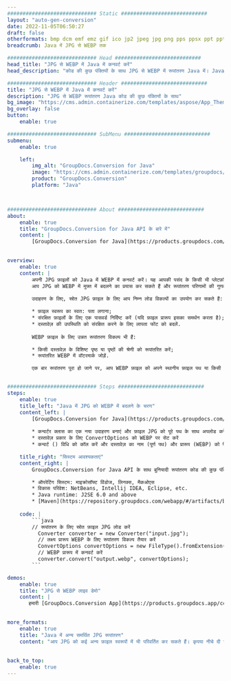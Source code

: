 ```yaml
---
############################# Static ############################
layout: "auto-gen-conversion"
date: 2022-11-05T06:50:27
draft: false
otherformats: bmp dcm emf emz gif ico jp2 jpeg jpg png pps ppsx ppt pptx psb psd svg svgz tga tif tiff webp wmf wmz
breadcrumb: Java में JPG से WEBP तक

############################# Head ############################
head_title: "JPG से WEBP में Java में कनवर्ट करें"
head_description: "कोड की कुछ पंक्तियों के साथ JPG से WEBP में रूपांतरण Java में। Java के लिए GroupDocs दस्तावेज़ रूपांतरण API का उपयोग करके 160 से अधिक फ़ाइल स्वरूपों को रूपांतरित करें"

############################# Header ############################
title: "JPG से WEBP में Java में कनवर्ट करें"
description: "JPG से WEBP रूपांतरण Java कोड की कुछ पंक्तियों के साथ"
bg_image: "https://cms.admin.containerize.com/templates/aspose/App_Themes/V3/images/bg/header1.png"
bg_overlay: false
button:
    enable: true

############################# SubMenu ############################
submenu:
    enable: true

    left:
        img_alt: "GroupDocs.Conversion for Java"
        image: "https://cms.admin.containerize.com/templates/groupdocs/images/product-logos/90x90-noborder/groupdocs-conversion-java.png"
        product: "GroupDocs.Conversion"
        platform: "Java"



############################# About ############################
about:
    enable: true
    title: "GroupDocs.Conversion for Java API के बारे में"
    content: |
        [GroupDocs.Conversion for Java](https://products.groupdocs.com/conversion/java/) लोकप्रिय छवि और दस्तावेज़ स्वरूपों जैसे Microsoft Office, OpenDocument, PDF, HTML, ईमेल, CAD के बीच कनवर्ट करने के लिए एक उन्नत फ़ाइल स्वरूप रूपांतरण API है। और कोड की कुछ पंक्तियों के साथ और भी बहुत कुछ। मूल एपीआई स्वचालित रूप से मूल दस्तावेजों के प्रारूपों का पता लगाता है और परिवर्तित दस्तावेजों को अनुकूलित करने के लिए कई विकल्प प्रदान करता है। किसी दस्तावेज़ से जानकारी निकालने के कार्य के साथ, यह डिफ़ॉल्ट रूप से स्थानीय डिस्क में रूपांतरण परिणामों की कैशिंग का भी समर्थन करता है। हालाँकि, किसी भी प्रकार के कैश स्टोरेज को उपयुक्त इंटरफेस - Amazon S3, Dropbox, Google Drive, Windows Azure, Reddis, या किसी अन्य को लागू करके समर्थित किया जा सकता है।
    

overview:
    enable: true
    content: |
        अपनी JPG फ़ाइलों को Java में WEBP में कनवर्ट करें। यह आपकी पसंद के किसी भी प्लेटफ़ॉर्म, जैसे कि Windows, Linux, macOS पर Java कोड की केवल कुछ पंक्तियाँ लेता है।
        आप JPG को WEBP में मुफ्त में बदलने का प्रयास कर सकते हैं और रूपांतरण परिणामों की गुणवत्ता का मूल्यांकन कर सकते हैं। सरल फ़ाइल रूपांतरण स्क्रिप्ट के साथ, आप JPG स्रोत फ़ाइल को लोड करने और WEBP आउटपुट को संग्रहीत करने के लिए अधिक परिष्कृत विकल्प आज़मा सकते हैं। 
        
        उदाहरण के लिए, स्रोत JPG फ़ाइल के लिए आप निम्न लोड विकल्पों का उपयोग कर सकते हैं:

        * फ़ाइल स्वरूप का स्वत: पता लगाना;
        * संरक्षित फ़ाइलों के लिए एक पासवर्ड निर्दिष्ट करें (यदि फ़ाइल प्रारूप इसका समर्थन करता है);
        * दस्तावेज़ की उपस्थिति को संरक्षित करने के लिए लापता फोंट को बदलें.
        
        WEBP फ़ाइल के लिए उन्नत रूपांतरण विकल्प भी हैं:

        * किसी दस्तावेज़ के विशिष्ट पृष्ठ या पृष्ठों की श्रेणी को रूपांतरित करें;
        * रूपांतरित WEBP में वॉटरमार्क जोड़ें.

        एक बार रूपांतरण पूरा हो जाने पर, आप WEBP फ़ाइल को अपने स्थानीय फ़ाइल पथ या किसी तृतीय पक्ष संग्रहण जैसे FTP, Amazon S3, Google ड्राइव, ड्रॉपबॉक्स आदि में सहेज सकते हैं। कृपया ध्यान दें - JPG WEBP के लिए, आपको कोई अतिरिक्त सॉफ़्टवेयर स्थापित करने की आवश्यकता नहीं है, जैसे MS Office, Open Office, Adobe Acrobat Reader आदि।


############################# Steps ############################
steps:
    enable: true
    title_left: "Java में JPG को WEBP में बदलने के चरण"
    content_left: |
        [GroupDocs.Conversion for Java](https://products.groupdocs.com/conversion/java/) डेवलपर्स को कोड की कुछ पंक्तियों के साथ JPG फ़ाइल को WEBP में आसानी से बदलने की अनुमति देता है।
        
        * कन्वर्टर क्लास का एक नया उदाहरण बनाएं और फ़ाइल JPG को पूरे पथ के साथ अपलोड करें
        * दस्तावेज़ प्रकार के लिए ConvertOptions को WEBP पर सेट करें
        * कन्वर्ट () विधि को कॉल करें और दस्तावेज़ का नाम (पूर्ण पथ) और प्रारूप (WEBP) को पैरामीटर के रूप में पास करें

    title_right: "सिस्टम आवश्यकताएं"
    content_right: |
        GroupDocs.Conversion for Java API के साथ बुनियादी रूपांतरण कोड की कुछ पंक्तियों के साथ किया जा सकता है। हमारे एपीआई सभी प्रमुख प्लेटफॉर्म और ऑपरेटिंग सिस्टम पर समर्थित हैं। नीचे दिए गए कोड को निष्पादित करने से पहले, सुनिश्चित करें कि आपके सिस्टम पर निम्नलिखित पूर्वापेक्षाएँ स्थापित हैं।

        * ऑपरेटिंग सिस्टम: माइक्रोसॉफ्ट विंडोज, लिनक्स, मैकओएस
        * विकास परिवेश: NetBeans, Intellij IDEA, Eclipse, etc.
        * Java runtime: J2SE 6.0 and above
        * [Maven](https://repository.groupdocs.com/webapp/#/artifacts/browse/tree/General/repo/com/groupdocs/groupdocs-conversion) से नवीनतम GroupDocs.Conversion for Java प्राप्त करें
         
    code: |
        ```java    
        // रूपांतरण के लिए स्रोत फ़ाइल JPG लोड करें
          Converter converter = new Converter("input.jpg");
          // लक्ष्य प्रारूप WEBP के लिए रूपांतरण विकल्प तैयार करें
          ConvertOptions convertOptions = new FileType().fromExtension("webp").getConvertOptions();
          // WEBP प्रारूप में कनवर्ट करें
          converter.convert("output.webp", convertOptions);
        ```

demos:
    enable: true
    title: "JPG से WEBP लाइव डेमो"
    content: |
       हमारी [GroupDocs.Conversion App](https://products.groupdocs.app/conversion/family) वेबसाइट पर जाएँ और JPG से WEBP अभी रूपांतरण करने का प्रयास करें। फ्री डेमो के निम्नलिखित फायदे हैं
          

more_formats:
    enable: true
    title: "Java में अन्य समर्थित JPG रूपांतरण"
    content: "आप JPG को कई अन्य फ़ाइल स्वरूपों में भी परिवर्तित कर सकते हैं। कृपया नीचे दी गई सूची देखें।"
       
       
back_to_top:
    enable: true
---
```

